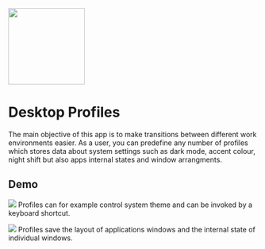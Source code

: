 
<img src="https://raw.githubusercontent.com/mamiksik/CabinetProX/master/doc_assets/icon.png" width="154">
<h1>Desktop Profiles</h1>
The main objective of this app is to make transitions between different work environments easier. As a user, you can predefine any number of profiles which stores data about system settings such as dark mode, accent colour, night shift but also apps internal states and window arrangments.

## Demo
![](doc_assets/Themes.gif)
Profiles can for example control system theme and can be invoked by a keyboard shortcut.
  
![](doc_assets/iTerm.gif)
Profiles save the layout of applications windows and the internal state of individual windows. 
